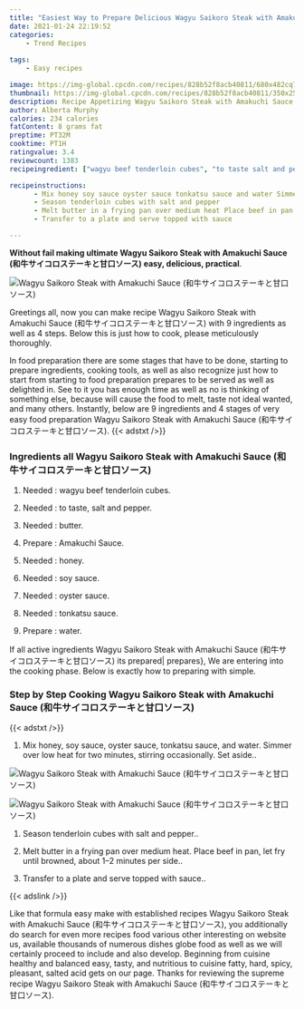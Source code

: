 ```yaml
---
title: "Easiest Way to Prepare Delicious Wagyu Saikoro Steak with Amakuchi Sauce "
date: 2021-01-24 22:19:52
categories:
    - Trend Recipes
    
tags:
    - Easy recipes

image: https://img-global.cpcdn.com/recipes/828b52f8acb40811/680x482cq70/wagyu-saikoro-steak-with-amakuchi-sauce-和牛サイコロステーキと甘口ソース-recipe-main-photo.jpg
thumbnail: https://img-global.cpcdn.com/recipes/828b52f8acb40811/350x250cq70/wagyu-saikoro-steak-with-amakuchi-sauce-和牛サイコロステーキと甘口ソース-recipe-main-photo.jpg
description: Recipe Appetizing Wagyu Saikoro Steak with Amakuchi Sauce  with 9 ingredients and 4 stages of easy cooking.
author: Alberta Murphy
calories: 234 calories
fatContent: 8 grams fat
preptime: PT32M
cooktime: PT1H
ratingvalue: 3.4
reviewcount: 1383
recipeingredient: ["wagyu beef tenderloin cubes", "to taste salt and pepper", "butter", "Amakuchi Sauce", "honey", "soy sauce", "oyster sauce", "tonkatsu sauce", "water"]

recipeinstructions: 
      - Mix honey soy sauce oyster sauce tonkatsu sauce and water Simmer over low heat for two minutes stirring occasionally Set aside 
      - Season tenderloin cubes with salt and pepper 
      - Melt butter in a frying pan over medium heat Place beef in pan let fry until browned about 12 minutes per side 
      - Transfer to a plate and serve topped with sauce

---
```




**Without fail making ultimate Wagyu Saikoro Steak with Amakuchi Sauce (和牛サイコロステーキと甘口ソース) easy, delicious, practical**. 


![Wagyu Saikoro Steak with Amakuchi Sauce (和牛サイコロステーキと甘口ソース)](https://img-global.cpcdn.com/recipes/828b52f8acb40811/680x482cq70/wagyu-saikoro-steak-with-amakuchi-sauce-和牛サイコロステーキと甘口ソース-recipe-main-photo.jpg "Wagyu Saikoro Steak with Amakuchi Sauce (和牛サイコロステーキと甘口ソース)")




Greetings all, now you can make recipe Wagyu Saikoro Steak with Amakuchi Sauce (和牛サイコロステーキと甘口ソース) with 9 ingredients as well as 4 steps. Below this is just how to cook, please meticulously thoroughly.

In food preparation there are some stages that have to be done, starting to prepare ingredients, cooking tools, as well as also recognize just how to start from starting to food preparation prepares to be served as well as delighted in. See to it you has enough time as well as no is thinking of something else, because will cause the food to melt, taste not ideal wanted, and many others. Instantly, below are 9 ingredients and 4 stages of very easy food preparation Wagyu Saikoro Steak with Amakuchi Sauce (和牛サイコロステーキと甘口ソース).
{{< adstxt />}}

### Ingredients all Wagyu Saikoro Steak with Amakuchi Sauce (和牛サイコロステーキと甘口ソース)


1. Needed  : wagyu beef tenderloin cubes.

1. Needed  : to taste, salt and pepper.

1. Needed  : butter.

1. Prepare  : Amakuchi Sauce.

1. Needed  : honey.

1. Needed  : soy sauce.

1. Needed  : oyster sauce.

1. Needed  : tonkatsu sauce.

1. Prepare  : water.



If all active ingredients Wagyu Saikoro Steak with Amakuchi Sauce (和牛サイコロステーキと甘口ソース) its prepared| prepares}, We are entering into the cooking phase. Below is exactly how to preparing with simple.

### Step by Step Cooking Wagyu Saikoro Steak with Amakuchi Sauce (和牛サイコロステーキと甘口ソース)

{{< adstxt />}}


1. Mix honey, soy sauce, oyster sauce, tonkatsu sauce, and water. Simmer over low heat for two minutes, stirring occasionally. Set aside..



![Wagyu Saikoro Steak with Amakuchi Sauce (和牛サイコロステーキと甘口ソース)](https://img-global.cpcdn.com/steps/ea13064fdce7c8b7/160x128cq70/wagyu-saikoro-steak-with-amakuchi-sauce-和牛サイコロステーキと甘口ソース-recipe-step-1-photo.jpg" "Wagyu Saikoro Steak with Amakuchi Sauce (和牛サイコロステーキと甘口ソース)")

![Wagyu Saikoro Steak with Amakuchi Sauce (和牛サイコロステーキと甘口ソース)](https://img-global.cpcdn.com/steps/e7cdeb8e0a428d28/160x128cq70/wagyu-saikoro-steak-with-amakuchi-sauce-和牛サイコロステーキと甘口ソース-recipe-step-1-photo.jpg" "Wagyu Saikoro Steak with Amakuchi Sauce (和牛サイコロステーキと甘口ソース)")



1. Season tenderloin cubes with salt and pepper..



1. Melt butter in a frying pan over medium heat. Place beef in pan, let fry until browned, about 1–2 minutes per side..



1. Transfer to a plate and serve topped with sauce..





{{< adslink />}}

Like that formula easy make with established recipes Wagyu Saikoro Steak with Amakuchi Sauce (和牛サイコロステーキと甘口ソース), you additionally do search for even more recipes food various other interesting on website us, available thousands of numerous dishes globe food as well as we will certainly proceed to include and also develop. Beginning from cuisine healthy and balanced easy, tasty, and nutritious to cuisine fatty, hard, spicy, pleasant, salted acid gets on our page. Thanks for reviewing the supreme recipe Wagyu Saikoro Steak with Amakuchi Sauce (和牛サイコロステーキと甘口ソース).
